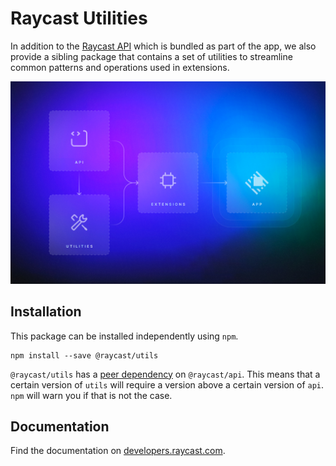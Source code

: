 # Raycast Utilities

In addition to the [Raycast API](../api-reference/cache.md) which is bundled as part of the app, we also provide a sibling package that contains a set of utilities to streamline common patterns and operations used in extensions.

![](./docs/utils-reference/.gitbook/assets/utils-illustration.jpg)

## Installation

This package can be installed independently using `npm`.

```
npm install --save @raycast/utils
```

`@raycast/utils` has a [peer dependency](https://docs.npmjs.com/cli/v8/configuring-npm/package-json#peerdependencies) on `@raycast/api`. This means that a certain version of `utils` will require a version above a certain version of `api`. `npm` will warn you if that is not the case.

## Documentation

Find the documentation on [developers.raycast.com](https://developers.raycast.com/utils-reference).
